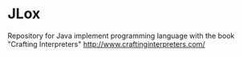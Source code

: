 # JLox

Repository for Java implement programming language with the book "Crafting Interpreters" http://www.craftinginterpreters.com/

